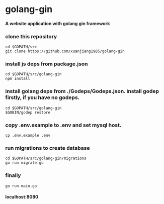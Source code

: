 # golang-gin
#### A website application with golang gin framework

### clone this repository
```
cd $GOPATH/src
git clone https://github.com/xuanjiang1985/golang-gin
```
### install js deps from package.json
```
cd $GOPATH/src/golang-gin
npm install
```

### install golang deps from ./Godeps/Godeps.json. install godep firstly, if you have no godeps.

```
cd $GOPATH/src/golang-gin
$GOBIN/godep restore
```
### copy .env.example to .env and set mysql host.
`cp .env.example .env`

### run migrations to create database
```
cd $GOPATH/src/golang-gin/migrations
go run migrate.go
```
### finally
`go run main.go
`
#### localhost:8080
